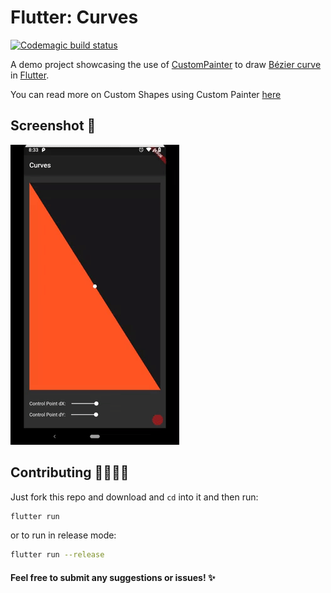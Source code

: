 # Flutter: Curves 

[![Codemagic build status](https://api.codemagic.io/apps/5c9902da6023d0711d778962/5c9902da6023d0711d778961/status_badge.svg)](https://codemagic.io/apps/5c9902da6023d0711d778962/5c9902da6023d0711d778961/latest_build)

A demo project showcasing the use of [CustomPainter](https://docs.flutter.io/flutter/widgets/CustomPaint-class.html) to draw [Bézier curve](https://en.wikipedia.org/wiki/B%C3%A9zier_curve) in [Flutter](https://flutter.io).

You can read more on Custom Shapes using Custom Painter [here](https://zocada.com/drawing-custom-shapes-in-flutter-using-custompainter)

## Screenshot 📸

![Demo](/screenshots/demo.gif)

## Contributing 👨‍💻👩‍💻
Just fork this repo and download and `cd` into it and then run:
```sh
flutter run
``` 
or to run in release mode:
```sh
flutter run --release
```
#### Feel free to submit any suggestions or issues! ✨
